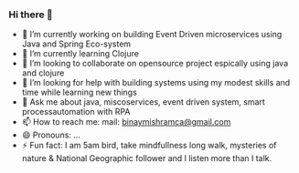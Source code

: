 ### Hi there 👋

- 🔭 I’m currently working on building Event Driven microservices using Java and Spring Eco-system 
- 🌱 I’m currently learning Clojure
- 👯 I’m looking to collaborate on opensource project espically using java and clojure
- 🤔 I’m looking for help with building systems using my modest skills and time while learning new things 
- 💬 Ask me about java, miscoservices, event driven system, smart processautomation with RPA
- 📫 How to reach me: mail: binaymishramca@gmail.com
- 😄 Pronouns: ...
- ⚡ Fun fact: I am 5am bird, take mindfullness long walk, mysteries of nature & National Geographic follower and I listen more than I talk.

